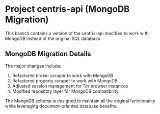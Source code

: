 # Project centris-api (MongoDB Migration)

This branch contains a version of the centris-api modified to work with MongoDB instead of the original SQL database.

## MongoDB Migration Details

The major changes include:

1. Refactored broker scraper to work with MongoDB
2. Refactored property scraper to work with MongoDB
3. Adjusted session management for Tor browser instances
4. Modified repository layer for MongoDB compatibility

The MongoDB schema is designed to maintain all the original functionality while leveraging document-oriented database benefits.

